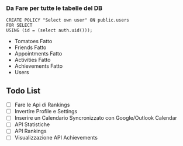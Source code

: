 ### Da Fare per tutte le tabelle del DB
```
CREATE POLICY "Select own user" ON public.users
FOR SELECT
USING (id = (select auth.uid()));
```


- Tomatoes Fatto
- Friends Fatto
- Appointments Fatto
- Activities Fatto
- Achievements Fatto
- Users 

## Todo List
- [ ] Fare le Api di Rankings
- [ ] Invertire Profile e Settings
- [ ] Inserire un Calendario Syncronizzato con Google/Outlook Calendar
- [ ] API Statistiche
- [ ] API Rankings
- [ ] Visualizzazione API Achievements